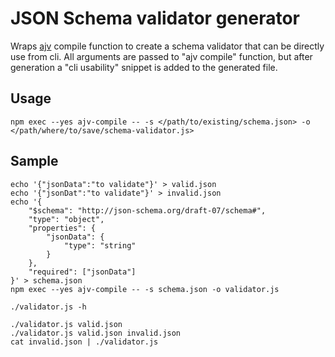 # JSON Schema validator generator

Wraps [ajv](https://www.npmjs.com/package/ajv) compile function to create a schema validator that can be directly use from cli. All arguments are passed to "ajv compile" function, but after generation a "cli usability" snippet is added to the generated file.

## Usage

```
npm exec --yes ajv-compile -- -s </path/to/existing/schema.json> -o </path/where/to/save/schema-validator.js>
```


## Sample

```
echo '{"jsonData":"to validate"}' > valid.json
echo '{"jsonDat":"to validate"}' > invalid.json
echo '{
    "$schema": "http://json-schema.org/draft-07/schema#",
    "type": "object",
    "properties": {
        "jsonData": {
            "type": "string"
        }
    },
    "required": ["jsonData"]
}' > schema.json
npm exec --yes ajv-compile -- -s schema.json -o validator.js

./validator.js -h

./validator.js valid.json
./validator.js valid.json invalid.json
cat invalid.json | ./validator.js
```
